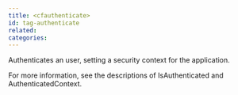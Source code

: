 ```yaml
---
title: <cfauthenticate>
id: tag-authenticate
related:
categories:
---
```


Authenticates an user, setting a security context for the application.

For more information, see the descriptions of IsAuthenticated and AuthenticatedContext.
